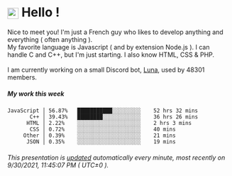 # <img src="https://64.media.tumblr.com/a77fe63f35eafbe14be38765babf1cb2/ec4eb63d77592970-8f/s1280x1920/cb3343c17d8b4e6010ca747520d078d3dba9ac25.gif" style="vertical-align:middle" width="25px"> Hello !
Nice to meet you! I'm just a French guy who likes to develop anything and everything ( often anything ). <br/>My favorite language is Javascript ( and by extension Node.js ). I can handle C and C++, but I'm just starting. I also know HTML, CSS & PHP.<br/><br/>
I am currently working on a small Discord bot, [Luna](https://github.com/Asgarrrr/Luna), used by 48301 members.<br/>
##### My work this week<br/>
```
JavaScript │ 56.87%   ███████████░░░░░░░░░    52 hrs 32 mins
       C++ │ 39.43%   ████████░░░░░░░░░░░░    36 hrs 26 mins
      HTML │ 2.22%    ░░░░░░░░░░░░░░░░░░░░    2 hrs 3 mins
       CSS │ 0.72%    ░░░░░░░░░░░░░░░░░░░░    40 mins
     Other │ 0.39%    ░░░░░░░░░░░░░░░░░░░░    21 mins
      JSON │ 0.35%    ░░░░░░░░░░░░░░░░░░░░    19 mins
```
###### This presentation is [updated](https://github.com/Asgarrrr) automatically every minute, most recently on 9/30/2021, 11:45:07 PM ( UTC±0 ).